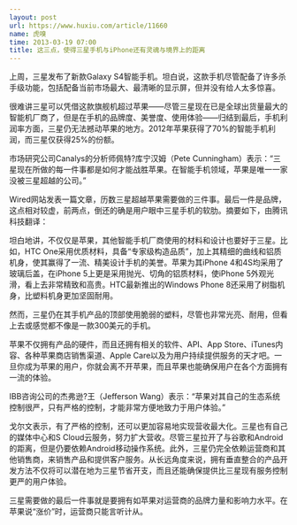 ```yaml
---
layout: post
url: https://www.huxiu.com/article/11660
name: 虎嗅
time: 2013-03-19 07:00
title: 这三点，使得三星手机与iPhone还有灵魂与境界上的距离
---
```

上周，三星发布了新款Galaxy S4智能手机。坦白说，这款手机尽管配备了许多杀手级功能，包括配备当前市场最大、最清晰的显示屏，但并没有给人太多惊喜。

很难讲三星可以凭借这款旗舰机超过苹果——尽管三星现在已是全球出货量最大的智能机厂商了，但是在手机的品牌度、美誉度、使用体验——归结到最后，手机利润率方面，三星仍无法撼动苹果的地方。2012年苹果获得了70%的智能手机利润，而三星仅获得25%的份额。

市场研究公司Canalys的分析师佩特?库宁汉姆（Pete Cunningham）表示：“三星现在所做的每一件事都是如何才能战胜苹果。在智能手机领域，苹果是唯一一家没被三星超越的公司。”

Wired网站发表一篇文章，历数三星超越苹果需要做的三件事。最后一件是品牌，这点相对较虚，前两点，倒还的确是用户眼中三星手机的软肋。摘要如下，由腾讯科技翻译：

坦白地讲，不仅仅是苹果，其他智能手机厂商使用的材料和设计也要好于三星。比如，HTC One采用优质材料，具备“专家级构造品质”，加上其精细的曲线和铝质机身，使其赢得了一流、精美设计手机的美誉。苹果为其iPhone 4和4S均采用了玻璃后盖，在iPhone 5上更是采用抛光、切角的铝质材料，使iPhone 5外观光滑，看上去非常精致和高贵。HTC最新推出的Windows Phone 8还采用了树脂机身，比塑料机身更加坚固耐用。

然而，三星仍在其手机产品的顶部使用脆弱的塑料，尽管也非常光亮、耐用，但看上去或感觉都不像是一款300美元的手机。

苹果不仅拥有产品的硬件，而且还拥有相关的软件、API、App Store、iTunes内容、各种苹果商店销售渠道、Apple Care以及为用户持续提供服务的天才吧。一旦你成为苹果的用户，你就会离不开苹果，而且苹果也能确保用户在各个方面拥有一流的体验。

IBB咨询公司的杰弗逊?王（Jefferson Wang）表示：“苹果对其自己的生态系统控制很严，只有严格的控制，才能非常方便地致力于用户体验。”

戈尔文表示，有了严格的控制，还可以更加容易地实现营收最大化。三星也有自己的媒体中心和S Cloud云服务，努力扩大营收。尽管三星拉开了与谷歌和Android的距离，但是仍要依赖Android移动操作系统。此外，三星仍完全依赖运营商和其他销售商，来销售产品和提供客户服务。从长远角度来说，拥有垂直整合的产品开发方法不仅将可以潜在地为三星节省开支，而且还能确保提供比三星现有服务控制更严的用户体验。

三星需要做的最后一件事就是要拥有如苹果对运营商的品牌力量和影响力水平。在苹果说“涨价”时，运营商只能言听计从。

